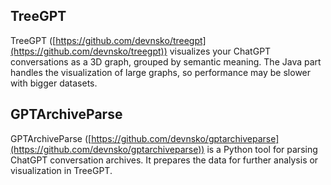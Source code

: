 ## TreeGPT

TreeGPT ([https://github.com/devnsko/treegpt](https://github.com/devnsko/treegpt)) visualizes your ChatGPT conversations as a 3D graph, grouped by semantic meaning. The Java part handles the visualization of large graphs, so performance may be slower with bigger datasets.

## GPTArchiveParse

GPTArchiveParse ([https://github.com/devnsko/gptarchiveparse](https://github.com/devnsko/gptarchiveparse)) is a Python tool for parsing ChatGPT conversation archives. It prepares the data for further analysis or visualization in TreeGPT.

